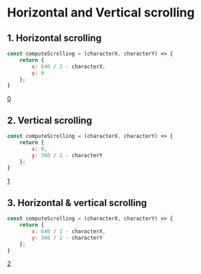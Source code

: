# Horizontal and Vertical scrolling

## 1. Horizontal scrolling

```js
const computeScrolling = (characterX, characterY) => {
    return {
        x: 640 / 2 - characterX,
        y: 0
    };
}
```

[0](play)

## 2. Vertical scrolling

```js
const computeScrolling = (characterX, characterY) => {
    return {
        x: 0,
        y: 360 / 2 - characterY
    };
}
```

[1](play)

## 3. Horizontal & vertical scrolling

```js
const computeScrolling = (characterX, characterY) => {
    return {
        x: 640 / 2 - characterX,
        y: 360 / 2 - characterY
    };
}
```

[2](play)
